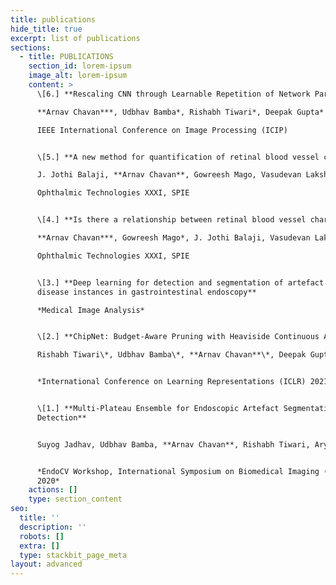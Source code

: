 ```yaml
---
title: publications
hide_title: true
excerpt: list of publications
sections:
  - title: PUBLICATIONS
    section_id: lorem-ipsum
    image_alt: lorem-ipsum
    content: >
      \[6.] **Rescaling CNN through Learnable Repetition of Network Parameters**  

      **Arnav Chavan***, Udbhav Bamba*, Rishabh Tiwari*, Deepak Gupta*  

      IEEE International Conference on Image Processing (ICIP)  


      \[5.] **A new method for quantification of retinal blood vessel characteristics**  

      J. Jothi Balaji, **Arnav Chavan**, Gowreesh Mago, Vasudevan Lakshminarayanan  

      Ophthalmic Technologies XXXI, SPIE  


      \[4.] **Is there a relationship between retinal blood vessel characteristics and ametropia?**  

      **Arnav Chavan***, Gowreesh Mago*, J. Jothi Balaji, Vasudevan Lakshminarayanan  

      Ophthalmic Technologies XXXI, SPIE  


      \[3.] **Deep learning for detection and segmentation of artefact and
      disease instances in gastrointestinal endoscopy**  

      *Medical Image Analysis*


      \[2.] **ChipNet: Budget-Aware Pruning with Heaviside Continuous Approximations**

      Rishabh Tiwari\*, Udbhav Bamba\*, **Arnav Chavan**\*, Deepak Gupta\*


      *International Conference on Learning Representations (ICLR) 2021*


      \[1.] **Multi-Plateau Ensemble for Endoscopic Artefact Segmentation and
      Detection**


      Suyog Jadhav, Udbhav Bamba, **Arnav Chavan**, Rishabh Tiwari, Aryan Raj


      *EndoCV Workshop, International Symposium on Biomedical Imaging (ISBI)
      2020*
    actions: []
    type: section_content
seo:
  title: ''
  description: ''
  robots: []
  extra: []
  type: stackbit_page_meta
layout: advanced
---
```

